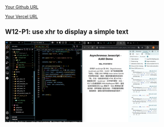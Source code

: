 [Your Github URL](https://github.com/zero2005x/1132-1N-DEMO-14)

[Your Vercel URL](https://1132-1N-DEMO-14.vercel.app)

## W12-P1: use xhr to display a simple text

![](w12-p1.png)

```

```
